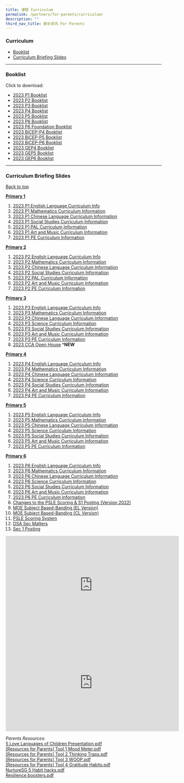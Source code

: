```yaml
---
title: 课程 Curriculum
permalink: /partners/for-parents/curriculum/
description: ""
third_nav_title: 家长资讯 For Parents
---
```

### Curriculum <a name="backtotop"></a>
* [Booklist](#Booklist)
* [Curriculum Briefing Slides](#CurriculumBriefingSlides)

----------------------

### <a name="Booklist"></a>Booklist

Click to download:
* [2023 P1 Booklist](/files/Primary1.pdf)
* [2023 P2 Booklist](/files/Primary2.pdf)
* [2023 P3 Booklist](/files/Primary3.pdf)
* [2023 P4 Booklist](/files/Primary4.pdf)
* [2023 P5 Booklist](/files/Primary5.pdf)
* [2023 P6 Booklist](/files/Primary6.pdf)
* [2023 P6 Foundation Booklist](/files/Primary6%20Foundation.pdf)
* [2023 BiCEP-P4 Booklist](/files/Primary%204%20BICEP.pdf)
* [2023 BiCEP-P5 Booklist](/files/Primary%205%20BICEP.pdf)
* [2023 BiCEP-P6 Booklist](/files/Primary%206%20BICEP.pdf)
* [2023 GEP4 Booklist](/files/Primary%204%20GEP.pdf)
* [2023 GEP5 Booklist](/files/Primary%205%20GEP.pdf)
* [2023 GEP6 Booklist](/files/Primary%206%20GEP.pdf)

------------------

### <a name="CurriculumBriefingSlides"></a>Curriculum Briefing Slides
[Back to top](#backtotop)

<u><strong> Primary 1 </strong></u> 
1. [2023 P1 English Language Curriculum Info](/files/2023%20P1%20English%20Language%20Curriculum%20Information.pdf)
2. [2023 P1 Mathematics Curriculum Information](/files/2023%20P1%20Mathematics%20Curriculum%20Information.pdf)
3. [2023 P1 Chinese Language Curriculum Information](/files/2023%20P1%20Chinese%20Language%20Curriculum%20Information.pdf)
4. [2023 P1 Social Studies Curriculum Information](/files/p1ss.pdf)
5. [2023 P1 PAL Curriculum Information](/files/p1.pdf)
6. [2023 P1 Art and Music Curriculum Information](/files/p1art.pdf)
7. [2023 P1 PE Curriculum Information](/files/2023%20P1%20PE%20Curriculum%20Information.pdf)
   
<u><strong> Primary 2 </strong></u>
1. [2023 P2 English Language Curriculum Info](/files/2023%20P2%20English%20Language%20Curriculum%20Information.pdf)
2. [2023 P2 Mathematics Curriculum Information](/files/2023%20P2%20Mathematics%20Curriculum%20Information.pdf)
3. [2023 P2 Chinese Language Curriculum Information](/files/2023%20P2%20Chinese%20Language%20Curriculum%20Information.pdf)
4. [2023 P2 Social Studies Curriculum Information](/files/2023%20P2%20Social%20Studies%20Curriculum_Information.pdf)
5. [2023 P2 PAL Curriculum Information](/files/2023_P1P2_PAL%20(1).pdf)
6. [2023 P2 Art and Music Curriculum Information](/files/2023_P1P2_ArtMusic%20(1).pdf)
7. [2023 P2 PE Curriculum Information](/files/2023%20P2%20PE%20Curriculum%20Information.pdf)

<u><strong> Primary 3 </strong></u>
1. [2023 P3 English Language Curriculum Info](/files/2023%20P3%20English%20Language%20Curriculum%20Information.pdf)
2. [2023 P3 Mathematics Curriculum Information](/files/2023%20P3%20Mathematics%20Curriculum%20Information.pdf)
3. [2023 P3 Chinese Language Curriculum Information](/files/2023%20P3%20Chinese%20Language%20Curriculum%20Information.pdf)
4. [2023 P3 Science Curriculum Information](/files/2023%20P3%20Science%20Curriculum%20Information.pdf)
5. [2023 P3 Social Studies Curriculum Information](/files/2023%20P3%20Social%20Studies%20Curriculum%20Information.pdf)
6. [2023 P3 Art and Music Curriculum Information](/files/2023_P3P4_ArtMusic.pdf)
7. [2023 P3 PE Curriculum Information](/files/2023%20P3%20PE%20Curriculum%20Information.pdf)
8. [2023 CCA Open House](/files/2023%20CCA%20Open%20House.pdf) ***NEW**

<u><strong> Primary 4 </strong></u>
1. [2023 P4 English Language Curriculum Info](/files/2023%20P4%20English%20Language%20Curriculum%20Information.pdf)
2. [2023 P4 Mathematics Curriculum Information](/files/2023%20P4%20Mathematics%20Curriculum%20Information.pdf)
3. [2023 P4 Chinese Language Curriculum Information](/files/2023%20P4%20Chinese%20Language%20Curriculum%20Information.pdf)
4. [2023 P4 Science Curriculum Information](/files/2023%20P4%20Science%20Curriculum%20Information.pdf)
5. [2023 P4 Social Studies Curriculum Information](/files/2023%20P4%20Social%20Studies%20Curriculum%20Information.pdf)
6. [2023 P4 Art and Music Curriculum Information](/files/2023_P3P4_ArtMusic.pdf)
7. [2023 P4 PE Curriculum Information](/files/2023%20P4%20PE%20Curriculum%20Information.pdf)

<u><strong> Primary 5 </strong></u>
1. [2023 P5 English Language Curriculum Info](/files/2023%20P5%20English%20Language%20Curriculum%20Information.pdf)
2. [2023 P5 Mathematics Curriculum Information](/files/2023%20P5%20Mathematics%20Curriculum%20Information.pdf)
3. [2023 P5 Chinese Language Curriculum Information](/files/2023%20P5%20Chinese%20Language%20Curriculum%20Information.pdf)
4. [2023 P5 Science Curriculum Information](/files/2023%20P5%20Chinese%20Language%20Curriculum%20Information.pdf)
5. [2023 P5 Social Studies Curriculum Information](/files/2023%20P5%20Social%20Studies%20Curriculum%20Information.pdf)
6. [2023 P5 Art and Music Curriculum Information](/files/2023%20P5%20Art%20%20Music%20Curriculum%20Information.pdf)
7. [2023 P5 PE Curriculum Information](/files/2023%20P5%20PE%20Curriculum%20Information.pdf)

<u><strong> Primary 6 </strong></u>
1. [2023 P6 English Language Curriculum Info](/files/2023%20P6%20English%20Language%20Curriculum%20Information.pdf)
2. [2023 P6 Mathematics Curriculum Information](/files/2023%20P6%20Mathematics%20Curriculum%20Information.pdf)
3. [2023 P6 Chinese Language Curriculum Information](/files/2023%20P6%20Chinese%20Language%20Curriculum%20Information.pdf)
4. [2023 P6 Science Curriculum Information](/files/2023%20P6%20Science%20Curriculum%20Information.pdf)
5. [2023 P6 Social Studies Curriculum Information](/files/2023%20P6%20Social%20Studies%20Curriculum%20Information.pdf)
6. [2023 P6 Art and Music Curriculum Information](/files/2023%20P6%20Art%20%20Music%20Curriculum%20Information.pdf)
7. [2023 P6 PE Curriculum Information](/files/2023%20P6%20PE%20Curriculum%20Information.pdf)
8. [Changes to the PSLE Scoring &amp; S1 Posting (Version 2022)](/files/PSLE%202022_Parent%20Engagement.pdf)
9. [MOE Subject Based-Banding (EL Version)](/files/MOE_SBB_ENG_revised%201%20Mar%202018.pdf)
10. [MOE Subject Based-Banding (CL Version)](/files/MOE_SBB_CHI_revised%201%20Mar%202018.pdf)
11. [PSLE Scoring System](https://www.moe.gov.sg/microsites/psle-fsbb/psle/main.html)
12. [DSA Sec Matters](https://www.moe.gov.sg/secondary/dsa)
13. [Sec 1 Posting](https://www.moe.gov.sg/secondary/s1-posting)

<iframe width="560" height="315" src="https://www.youtube.com/embed/lNbr5rLSxAM?start=1" title="YouTube video player" frameborder="0" allow="accelerometer; autoplay; clipboard-write; encrypted-media; gyroscope; picture-in-picture" allowfullscreen=""></iframe>

<br> 

<iframe width="560" height="315" src="https://www.youtube.com/embed/WOi1eoSiLMs?start=2" title="YouTube video player" frameborder="0" allow="accelerometer; autoplay; clipboard-write; encrypted-media; gyroscope; picture-in-picture" allowfullscreen=""></iframe>

_Parents Resources:_ <br>
[5 Love Languages of Children Presentation.pdf](/files/5%20Love%20Languages%20of%20Children%20Presentation.pdf) <br>
[[Resources for Parents] Tool 1 Mood Meter.pdf](/files/Resources%20for%20Parents%20Tool%201%20Mood%20Meter.pdf) <br>
[[Resources for Parents] Tool 2 Thinking Traps.pdf](/files/Resources%20for%20Parents%20Tool%202%20Thinking%20Traps.pdf) <br>
[[Resources for Parents] Tool 3 WOOP.pdf](/files/Resources%20for%20Parents%20Tool%203%20WOOP.pdf) <br>
[[Resources for Parents] Tool 4 Gratitude Habits.pdf](/files/Resources%20for%20Parents%20Tool%204%20Gratitude%20Habits.pdf) <br>
[NurtureSG 5 Habit hacks.pdf](/files/NurtureSG%205%20Habit%20hacks.pdf) <br>
[Resilience boosters.pdf](/files/Resilience%20boosters.pdf)
